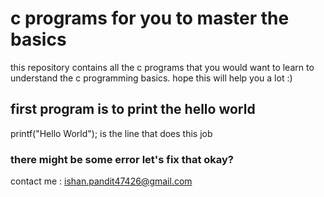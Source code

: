 # c programs for you to master the basics

this repository contains all the c programs that you would want to learn to understand the c programming basics.
hope this will help you a lot :)

## first program is to print the hello world

printf("Hello World"); is the line that does this job

### there might be some error let's fix that okay?

contact me : ishan.pandit47426@gmail.com
